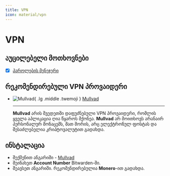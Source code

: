 ```yaml
---
title: VPN
icon: material/vpn
---
```


# VPN

## აუცილებელი მოთხოვნები

- [x] [პაროლების მენეჯერი](passwords.md)

## რეკომენდირებული VPN პროვაიდერი


<div class="grid cards" markdown>

- ![Mullvad](../assets/img/logo/mullvad.svg){ .lg .middle .twemoji } [Mullvad](https://mullvad.net/en)

    ---
    **Mullvad** არის შვედეთში დაფუძნებული VPN პროვაიდერი, რომლის ყველა აპლიკაცია ღია წყაროს
    მქონეა. **Mullvad** არ მოითხოვს არანაირ პერსონალურ მონაცემს, მათ შორის, არც ელექტრონულ ფოსტას
    და შესაძლებელია კრიპტოვალუტით გადახდა.

</div>

## ინსტალაცია

- შექმენით ანგარიში - [Mullvad](https://mullvad.net/en/create/)
- შეინახეთ **Account Number** Bitwarden-ში.
- შეავსეთ ანგარიში. რეკომენდირებულია **Monero**-ით გადახდა.
